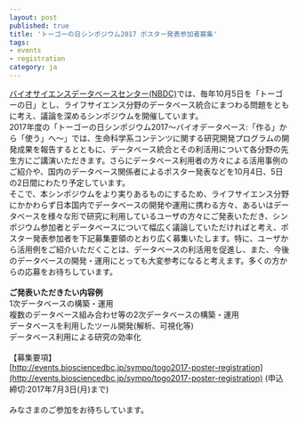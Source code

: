 ```yaml
---
layout: post
published: true
title: 'トーゴーの日シンポジウム2017 ポスター発表参加者募集'
tags:
- events
- registration
category: ja
---
```

[バイオサイエンスデータベースセンター(NBDC)](http://biosciencedbc.jp/)では、毎年10月5日を「トーゴーの日」とし、ライフサイエンス分野のデータベース統合にまつわる問題をともに考え、議論を深めるシンポジウムを開催しています。  
2017年度の「トーゴーの日シンポジウム2017～バイオデータベース:「作る」から「使う」へ～」では、生命科学系コンテンツに関する研究開発プログラムの開発成果を報告するとともに、データベース統合とその利活用について各分野の先生方にご講演いただきます。さらにデータベース利用者の方々による活用事例のご紹介や、国内のデータベース関係者によるポスター発表などを10月4日、5日の2日間にわたり予定しています。  
そこで、本シンポジウムをより実りあるものにするため、ライフサイエンス分野にかかわらず日本国内でデータベースの開発や運用に携わる方々、あるいはデータベースを様々な形で研究に利用しているユーザの方々にご発表いただき、シンポジウム参加者とデータベースについて幅広く議論していただければと考え、ポスター発表参加者を下記募集要領のとおり広く募集いたします。特に、ユーザから活用例をご紹介いただくことは、データベースの利活用を促進し、また、今後のデータベースの開発・運用にとっても大変参考になると考えます。多くの方からの応募をお待ちしています。  
<br />
**ご発表いただきたい内容例**
<br />
1次データベースの構築・運用  
複数のデータベース組み合わせ等の2次データベースの構築・運用  
データベースを利用したツール開発(解析、可視化等)  
データベース利用による研究の効率化  
<br />
【募集要項】  
[http://events.biosciencedbc.jp/sympo/togo2017-poster-registration](http://events.biosciencedbc.jp/sympo/togo2017-poster-registration)
(申込締切:2017年7月3日(月)まで)  
<br />
みなさまのご参加をお待ちしています。
